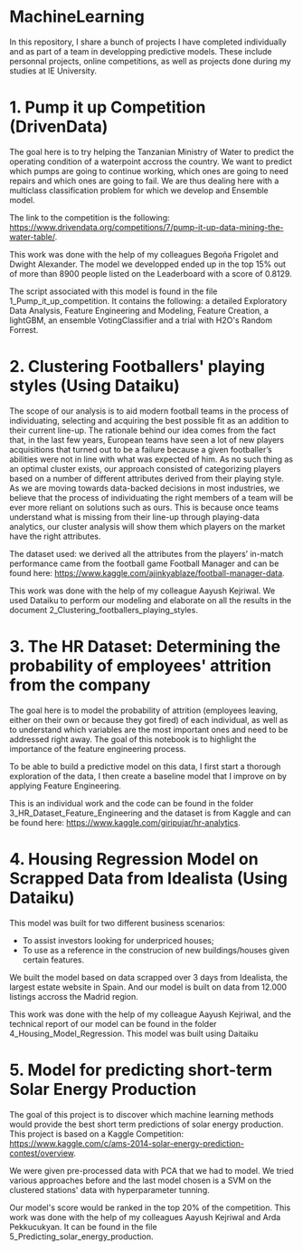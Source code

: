 # MachineLearning
In this repository, I share a bunch of projects I have completed individually and as part of a team in developping predictive models. These include personnal projects, online competitions, as well as projects done during my studies at IE University.

# 1. Pump it up Competition (DrivenData)
The goal here is to try helping the Tanzanian Ministry of Water to predict the operating condition of a waterpoint accross the country. We want to predict which pumps are going to continue working, which ones are going to need repairs and which ones are going to fail. We are thus dealing here with a multiclass classification problem for which we develop and Ensemble model. 

The link to the competition is the following: https://www.drivendata.org/competitions/7/pump-it-up-data-mining-the-water-table/. 

This work was done with the help of my colleagues Begoña Frigolet and Dwight Alexander. The model we developped ended up in the top 15% out of more than 8900 people listed on the Leaderboard with a score of 0.8129.

The script associated with this model is found in the file 1_Pump_it_up_competition. It contains the following: a detailed Exploratory Data Analysis, Feature Engineering and Modeling, Feature Creation, a lightGBM, an ensemble VotingClassifier and a trial with H2O's Random Forrest.

# 2. Clustering Footballers' playing styles (Using Dataiku)
The scope of our analysis is to aid modern football teams in the process of individuating, selecting and acquiring the best possible fit as an addition to their current line-up.
The rationale behind our idea comes from the fact that, in the last few years, European teams have seen a lot of new players acquisitions that turned out to be a failure because a given footballer’s abilities were not in line with what was expected of him.
As no such thing as an optimal cluster exists, our approach consisted of categorizing players based on a number of different attributes derived from their playing style. As we are moving towards data-backed decisions in most industries, we believe that the process of individuating the right members of a team will be ever more reliant on solutions such as ours. This is because once teams understand what is missing from their line-up through playing-data analytics, our cluster analysis will show them which players on the market have the right attributes.

The dataset used: we derived all the attributes from the players’ in-match performance came from the football game Football Manager and can be found here: https://www.kaggle.com/ajinkyablaze/football-manager-data.

This work was done with the help of my colleague Aayush Kejriwal. We used Dataiku to perform our modeling and elaborate on all the results in the document 2_Clustering_footballers_playing_styles. 

# 3. The HR Dataset: Determining the probability of employees' attrition from the company
The goal here is to model the probability of attrition (employees leaving, either on their own or because they got fired) of each individual, as well as to understand which variables are the most important ones and need to be addressed right away.
The goal of this notebook is to highlight the importance of the feature engineering process.

To be able to build a predictive model on this data, I first start a thorough exploration of the data, I then create a baseline model that I improve on by applying Feature Engineering.

This is an individual work and the code can be found in the folder 3_HR_Dataset_Feature_Engineering and the dataset is from Kaggle and can be found here: https://www.kaggle.com/giripujar/hr-analytics.

# 4. Housing Regression Model on Scrapped Data from Idealista (Using Dataiku)
This model was built for two different business scenarios:
- To assist investors looking for underpriced houses;
- To use as a reference in the construcion of new buildings/houses given certain features.

We built the model based on data scrapped over 3 days from Idealista, the largest estate website in Spain. And our model is built on data from 12.000 listings accross the Madrid region. 

This work was done with the help of my colleague Aayush Kejriwal, and the technical report of our model can be found in the folder 4_Housing_Model_Regression. This model was built using Daitaiku

# 5. Model for predicting short-term Solar Energy Production
The goal of this project is to discover which machine learning methods would provide the best short term predictions of solar energy production. 
This project is based on a Kaggle Competition: https://www.kaggle.com/c/ams-2014-solar-energy-prediction-contest/overview.

We were given pre-processed data with PCA that we had to model. We tried various approaches before and the last model chosen is a SVM on the clustered stations' data with hyperparameter tunning. 

Our model's score would be ranked in the top 20% of the competition. This work was done with the help of my colleagues Aayush Kejriwal and Arda Pekkucukyan. It can be found in the file 5_Predicting_solar_energy_production.

